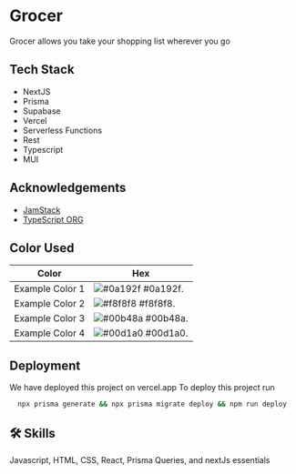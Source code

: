
# Grocer

Grocer allows you take your shopping list wherever you go


## Tech Stack

- NextJS
- Prisma
- Supabase 
- Vercel 
- Serverless Functions
- Rest
- Typescript
- MUI
## Acknowledgements

 - [JamStack](https://jamstack.org/)
 - [TypeScript ORG](https://www.typescriptlang.org/)

## Color Used

| Color             | Hex                                                                        |
| ----------------- | -------------------------------------------------------------------------- |
| Example Color 1| ![#0a192f](https://via.placeholder.com/10/0a192f?text=+) #0a192f.              |
| Example Color 2| ![#f8f8f8](https://via.placeholder.com/10/f8f8f8?text=+) #f8f8f8.              |
| Example Color 3| ![#00b48a](https://via.placeholder.com/10/00b48a?text=+) #00b48a.              |
| Example Color 4| ![#00d1a0](https://via.placeholder.com/10/00b48a?text=+) #00d1a0.              |


## Deployment

We have deployed this project on vercel.app
To deploy this project run

```bash
  npx prisma generate && npx prisma migrate deploy && npm run deploy
```


## 🛠 Skills
Javascript, HTML, CSS, React, Prisma Queries, and nextJs essentials

